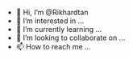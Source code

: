- 👋 Hi, I’m @Rikhardtan
- 👀 I’m interested in ...
- 🌱 I’m currently learning ...
- 💞️ I’m looking to collaborate on ...
- 📫 How to reach me ...

<!---
Rikhardtan/Rikhardtan is a ✨ special ✨ repository because its `README.md` (this file) appears on your GitHub profile.
You can click the Preview link to take a look at your changes.
--->
